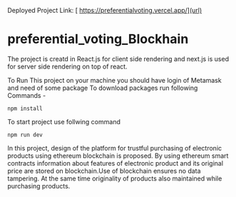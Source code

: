 Deployed Project Link:
[  https://preferentialvoting.vercel.app/](url)

# preferential_voting_Blockhain

The project is creatd in React.js for client side rendering and next.js is used for server side rendering on top of react.

To Run This project on your machine you should have login of Metamask and need of some package 
To download packages run following Commands - 

```
npm install 
```

To start project use follwing command 

```
npm run dev
```

In this project, design of the platform for trustful purchasing of electronic products using ethereum blockchain is proposed. By using ethereum smart contracts information about  features of electronic product and its original price are stored  on blockchain.Use of blockchain ensures no data tampering. At the same time originality of products also maintained while purchasing products.

